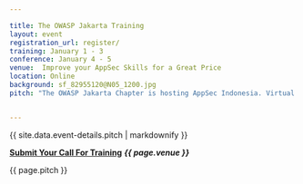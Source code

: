 ```yaml
---

title: The OWASP Jakarta Training 
layout: event
registration_url: register/
training: January 1 - 3
conference: January 4 - 5
venue:  Improve your AppSec Skills for a Great Price
location: Online
background: sf_82955120@N05_1200.jpg
pitch: "The OWASP Jakarta Chapter is hosting AppSec Indonesia. Virtual training courses will be given on TBD.The virtual training classes are 8 hour courses offered in 4-hour blocks on the two days above in each month.The trainings will begin at TBD Jakarta Time"


---
```


<!-- rebuild 12 -->

{{ site.data.event-details.pitch | markdownify }}

 **[Submit Your Call For Training](https://docs.google.com/forms/d/e/1FAIpQLSf5-HG08kha6dDzUOrgo3WXT9LcR9VUnTQr3lLkQjJzZ5LCZw/viewform)**
***{{ page.venue }}***

{{ page.pitch }}



